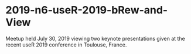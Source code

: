 # 2019-n6-useR-2019-bRew-and-View
Meetup held July 30, 2019 viewing two keynote presentations given at the recent useR 2019 conference in Toulouse, France.
